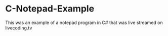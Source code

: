 # C-Notepad-Example
This was an example of a notepad program in C# that was live streamed on livecoding.tv
